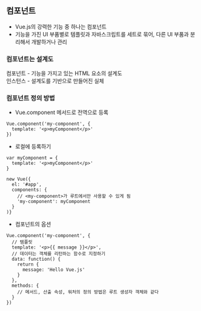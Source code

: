 ## 컴포넌트
- Vue.js의 강력한 기능 중 하나는 컴포넌트  
- 기능을 가진 UI 부품별로 템플릿과 자바스크립트를 세트로 묶어, 다른 UI 부품과 분리해서 개발하거나 관리

### 컴포넌트는 설계도
컴포넌트 - 기능을 가지고 있는 HTML 요소의 설계도  
인스턴스 - 설계도를 기반으로 만들어진 실체

### 컴포넌트 정의 방법
- Vue.component 메서드로 전역으로 등록  
```
Vue.component('my-component', {
  template: '<p>myComponent</p>'
})
```

- 로컬에 등록하기
```
var myComponent = {
  template: '<p>myComponent</p>'
}

new Vue({
  el: '#app',
  components: {
    // <my-component>가 루트에서만 사용할 수 있게 됨
    'my-component': myComponent
  }
)}
```

- 컴포넌트의 옵션
```
Vue.component('my-component', {
  // 템플릿
  template: '<p>{{ message }}</p>',
  // 데이터는 객체를 리턴하는 함수로 지정하기
  data: function() {
    return {
      message: 'Hello Vue.js'
    }
  },
  methods: {
    // 메서드, 산출 속성, 워처의 정의 방법은 루트 생성자 객체와 같다
  }
})
```
